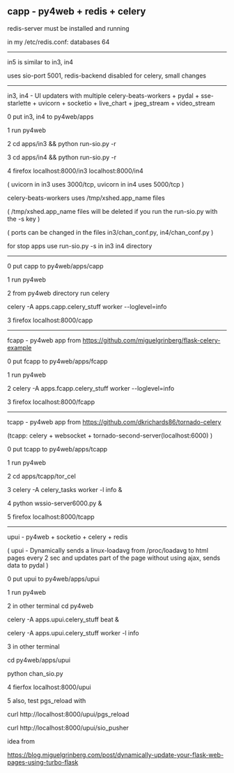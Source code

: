 ## capp - py4web + redis + celery

redis-server must be installed and running

in my /etc/redis.conf:  databases 64

----------------------------------------

in5 is similar to in3, in4

uses sio-port 5001, redis-backend disabled for celery, small changes

----------------------------------------
in3, in4 - UI updaters with multiple celery-beats-workers + pydal + sse-starlette + uvicorn + socketio + live_chart + jpeg_stream + video_stream

0 put in3, in4 to py4web/apps

1 run py4web

2 cd apps/in3 && python run-sio.py -r

3 cd apps/in4 && python run-sio.py -r

4 firefox localhost:8000/in3  localhost:8000/in4

( uvicorn in in3 uses 3000/tcp, uvicorn in in4 uses 5000/tcp )

celery-beats-workers uses /tmp/xshed.app_name files 

( /tmp/xshed.app_name files will be deleted if you run the run-sio.py with the -s key  )

( ports can be changed in the files in3/chan_conf.py, in4/chan_conf.py  )

for stop apps use run-sio.py -s in in3 in4  directory


----------------------------------------

0 put capp to py4web/apps/capp

1 run py4web

2 from py4web directory run celery

  celery -A apps.capp.celery_stuff worker --loglevel=info

3 firefox localhost:8000/capp

----------------------------------------

fcapp - py4web app from https://github.com/miguelgrinberg/flask-celery-example

0 put fcapp to py4web/apps/fcapp

1 run py4web

2 celery -A apps.fcapp.celery_stuff worker --loglevel=info

3 firefox localhost:8000/fcapp

----------------------------------------

tcapp - py4web app from https://github.com/dkrichards86/tornado-celery 


(tcapp:  celery + websocket + tornado-second-server(localhost:6000) )


0 put tcapp to py4web/apps/tcapp

1 run py4web

2 cd apps/tcapp/tor_cel

3 celery -A celery_tasks worker -l info &

4 python wssio-server6000.py &

5 firefox localhost:8000/tcapp

---------------------------------------

upui - py4web + socketio + celery + redis

( upui - Dynamically sends a linux-loadavg from /proc/loadavg to html pages every 2 sec and 
updates part of the page without using ajax, sends data to pydal   )


0 put upui to py4web/apps/upui

1 run py4web

2 in other terminal 
  cd py4web

celery -A apps.upui.celery_stuff beat &

celery -A apps.upui.celery_stuff worker -l info

3 in other terminal

  cd py4web/apps/upui 

  python chan_sio.py

4 fierfox localhost:8000/upui

5 also, test pgs_reload with

  curl http://localhost:8000/upui/pgs_reload

  curl http://localhost:8000/upui/sio_pusher


idea from 

https://blog.miguelgrinberg.com/post/dynamically-update-your-flask-web-pages-using-turbo-flask

